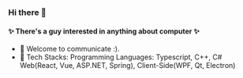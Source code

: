 ### Hi there 👋

#### ✨ There's a guy interested in anything about computer ✨

- 💬 Welcome to communicate :).
- 🐼 Tech Stacks:
  Programming Languages: Typescript, C++, C#
  Web(React, Vue, ASP.NET, Spring), Client-Side(WPF, Qt, Electron)
